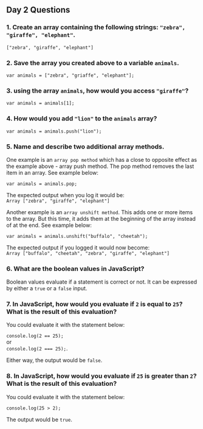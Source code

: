 ## Day 2 Questions

### 1. Create an array containing the following strings: `"zebra", "giraffe", "elephant"`.

`["zebra", "giraffe", "elephant"]`

### 2. Save the array you created above to a variable `animals`.

`var animals = ["zebra", "griaffe", "elephant"];`


### 3. using the array `animals`, how would you access `"giraffe"`?

`var animals = animals[1];`

### 4. How would you add `"lion"` to the `animals` array?

`var animals = animals.push("lion");`

### 5. Name and describe two additional array methods.

One example is an `array pop method` which has a close to opposite effect as the example above - array push method. The pop method removes the last item in an array. See example below:

`var animals = animals.pop;`

The expected output when you log it would be:<br>
`Array ["zebra", "giraffe", "elephant"]`

Another example is an `array unshift method`. This adds one or more items to the array. But this time, it adds them at the beginning of the array instead of at the end. See example below:

`var animals = animals.unshift("buffalo", "cheetah");`

The expected output if you logged it would now become:<br>
`Array ["buffalo", "cheetah", "zebra", "giraffe", "elephant"]`

### 6. What are the boolean values in JavaScript?

Boolean values evaluate if a statement is correct or not. It can be expressed by either a `true` or a `false` input.

### 7. In JavaScript, how would you evaluate if `2` is equal to `25`? What is the result of this evaluation?

You could evaluate it with the statement below:


`console.log(2 == 25);`<br>
or<br>
`console.log(2 === 25);`.

Either way, the output would be `false`.

### 8. In JavaScript, how would you evaluate if `25` is greater than `2`? What is the result of this evaluation?

You could evaluate it with the statement below:<br>

`console.log(25 > 2);`

The output would be `true`.
